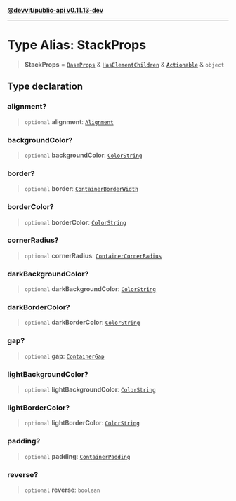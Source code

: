 [**@devvit/public-api v0.11.13-dev**](../../../../../../README.md)

---

# Type Alias: StackProps

> **StackProps** = [`BaseProps`](BaseProps.md) & [`HasElementChildren`](HasElementChildren.md) & [`Actionable`](Actionable.md) & `object`

## Type declaration

### alignment?

> `optional` **alignment**: [`Alignment`](Alignment.md)

### backgroundColor?

> `optional` **backgroundColor**: [`ColorString`](ColorString.md)

### border?

> `optional` **border**: [`ContainerBorderWidth`](ContainerBorderWidth.md)

### borderColor?

> `optional` **borderColor**: [`ColorString`](ColorString.md)

### cornerRadius?

> `optional` **cornerRadius**: [`ContainerCornerRadius`](ContainerCornerRadius.md)

### darkBackgroundColor?

> `optional` **darkBackgroundColor**: [`ColorString`](ColorString.md)

### darkBorderColor?

> `optional` **darkBorderColor**: [`ColorString`](ColorString.md)

### gap?

> `optional` **gap**: [`ContainerGap`](ContainerGap.md)

### lightBackgroundColor?

> `optional` **lightBackgroundColor**: [`ColorString`](ColorString.md)

### lightBorderColor?

> `optional` **lightBorderColor**: [`ColorString`](ColorString.md)

### padding?

> `optional` **padding**: [`ContainerPadding`](ContainerPadding.md)

### reverse?

> `optional` **reverse**: `boolean`
